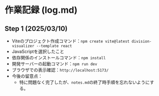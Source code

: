 # 作業記録 (log.md)

## Step 1 (2025/03/10)
-   Viteのプロジェクト作成コマンド：`npm create vite@latest division-visualizer --template react`
-   JavaScriptを選択したこと
-   依存関係のインストールコマンド：`npm install`
-   開発サーバーの起動コマンド：`npm run dev`
-   ブラウザでの表示確認：`http://localhost:5173/`
-   今後の留意点：
    -   特に問題なく完了したが、`notes.md`の終了時手順を忘れないようにする。

